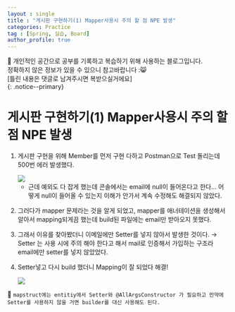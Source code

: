 ```yaml
---
layout : single
title : "게시판 구현하기(1) Mapper사용시 주의 할 점 NPE 발생"
categories: Practice
tag : [Spring, 실습, Board]
author_profile: true
---
```


📌 개인적인 공간으로 공부를 기록하고 복습하기 위해 사용하는 블로그입니다. <br>
정확하지 않은 정보가 있을 수 있으니 참고바랍니다 :😸 <br>
[틀린 내용은 댓글로 남겨주시면 복받으실거에요]  
{: .notice--primary}



# 게시판 구현하기(1) Mapper사용시 주의 할 점 NPE 발생

1. 게시판 구현을 위해 Member를 먼저 구현 다하고 Postman으로 Test 돌리는데 500번 에러 발생했다.  
    
    <img src="https://github.com/user-attachments/assets/2e37e789-7d84-4b23-b9f9-04564adb074c"/>
    
    - 근데 예외도 다 잡게 했는데 콘솔에서는 email에 null이 들어온다고 한다… 어떻게 null이 들어올 수 있는지 이해가 안가서 계속 수정해도 해결되지 않았다.
    
2. 그러다가 mapper 문제라는 것을 알게 되었고, mapper를 애너테이션을 생성해서 알아서 mapping되게끔 했는데 build된 파일에는 email만 받아오지 못했다.
3. 그래서 이유를 찾아봤더니 이메일에만 Setter를 넣지 않아서 발생한 것이다. → Setter 는 사용 시에 주의 해야 한다고 해서 mail로 인증해서 가입하는 구조라 email에만 setter를 넣지 않았었다.
4. Setter넣고 다시 build 했더니 Mapping이 잘 되었다 해결!
    
   <img src="https://github.com/user-attachments/assets/8e27db35-4557-4877-9696-eb223f54a80b"/>

📌 `mapstruct에는 entitiy에서 Setter와 @AllArgsConstructor 가 필요하고 만약에 Setter를 사용하지 않을 거면 builder를 대신 사용해도 된다.`